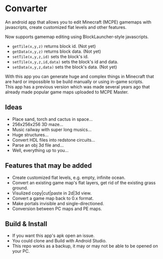 # Convarter
An android app that allows you to edit Minecraft (MCPE) gamemaps with javascripts, create customized flat levels and other features.

Now supports gamemap editing using BlockLauncher-style javascripts.
* `getTile(x,y,z)` returns block id. (Not yet)
* `getData(x,y,z)` returns block data. (Not yet)
* `setTile(x,y,z,id)` sets the block's id.
* `setTile(x,y,z,id,data)` sets the block's id and data.
* `setData(x,y,z,data)` sets the block's data. (Not yet)

With this app you can generate huge and complex things in Minecraft that are hard
or impossible to be build manually or using in-game scripts.  
This app has a previous version which was made several years ago that already
made popular game maps uploaded to MCPE Master.

## Ideas
* Place sand, torch and cactus in space...
* 256x256x256 3D maze...
* Music railway with super long musics...
* Huge structures...
* Convert HDL files into redstone circuits...
* Parse an obj 3d file and... 
* Well, everything up to you... 

## Features that may be added
* Create customized flat levels, e.g. empty, infinite ocean.
* Convert an existing game map's flat layers, get rid of the existing grass ground.
* Visulized copy|cut|paste in 2d|3d view.
* Convert a game map back to 0.x format.
* Make portals invisible and single-directioned.
* Conversion between PC maps and PE maps.

## Build & Install
* If you want this app's apk open an issue.
* You could clone and Build with Android Studio.
* This repo works as a backup, it may or may not be able to be opened on your PC.